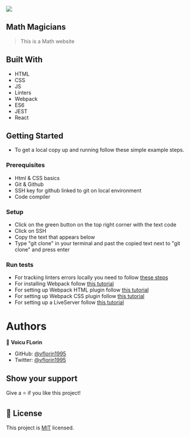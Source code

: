 ![](https://img.shields.io/badge/Microverse-blueviolet)

## Math Magicians

> This is a Math website

## Built With

- HTML
- CSS
- JS
- Linters
- Webpack
- ES6
- JEST
- React

## Getting Started

- To get a local copy up and running follow these simple example steps.

### Prerequisites
- Html & CSS basics
- Git & Github
- SSH key for github linked to git on local environment
- Code compiler

### Setup
- Click on the green button on the top right corner with the text code
- Click on SSH
- Copy the text that appears below
- Type "git clone" in your terminal and past the copied text next to "git clone" and press enter

### Run tests

- For tracking linters errors locally you need to follow [these steps](https://github.com/microverseinc/linters-config/tree/master/html-css-js)
- For installing Webpack follow [this tutorial](https://webpack.js.org/guides/getting-started/#basic-setup)
- For setting up Webpack HTML plugin follow [this tutorial](https://webpack.js.org/guides/output-management/#setting-up-htmlwebpackplugin)
- For setting up Webpack CSS plugin follow [this tutorial](https://webpack.js.org/guides/asset-management/#loading-css)
- For setting up a LiveServer follow [this tutorial](https://webpack.js.org/guides/development/#using-webpack-dev-server)

# Authors

👤 **Voicu FLorin**

- GitHub: [@vflorin1995](https://github.com/vflorin1995)
- Twitter: [@vflorin1995](https://twitter.com/vflorin1995)

## Show your support

Give a ⭐️ if you like this project!

## 📝 License

This project is [MIT](./LICENSE) licensed.